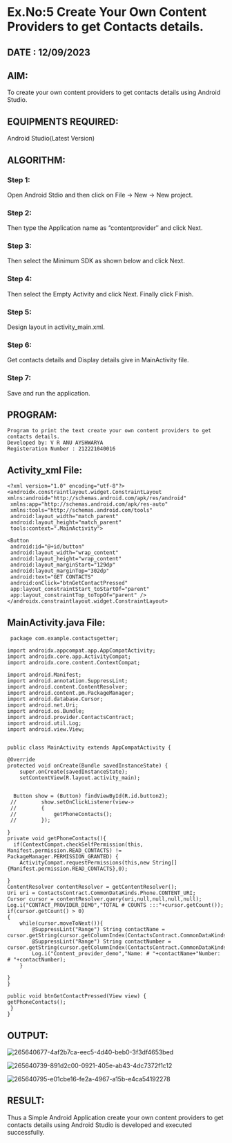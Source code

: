 # Ex.No:5 Create Your Own Content Providers to get Contacts details.

## DATE : 12/09/2023

## AIM:
To create your own content providers to get contacts details using Android Studio.

## EQUIPMENTS REQUIRED:
Android Studio(Latest Version)

## ALGORITHM:

### Step 1:
Open Android Stdio and then click on File -> New -> New project.

### Step 2:
Then type the Application name as “contentprovider″ and click Next.

### Step 3: 
Then select the Minimum SDK as shown below and click Next.

### Step 4:
Then select the Empty Activity and click Next. Finally click Finish.

### Step 5: 
Design layout in activity_main.xml.

### Step 6:
Get contacts details and Display details give in MainActivity file.

### Step 7:
Save and run the application.

## PROGRAM:
```
Program to print the text create your own content providers to get contacts details.
Developed by: V R ANU AYSHWARYA
Registeration Number : 212221040016
```
## Activity_xml File:
```
<?xml version="1.0" encoding="utf-8"?>
<androidx.constraintlayout.widget.ConstraintLayout             xmlns:android="http://schemas.android.com/apk/res/android"
 xmlns:app="http://schemas.android.com/apk/res-auto"
 xmlns:tools="http://schemas.android.com/tools"
 android:layout_width="match_parent"
 android:layout_height="match_parent"
 tools:context=".MainActivity">

<Button
 android:id="@+id/button"
 android:layout_width="wrap_content"
 android:layout_height="wrap_content"
 android:layout_marginStart="129dp"
 android:layout_marginTop="302dp"
 android:text="GET CONTACTS"
 android:onClick="btnGetContactPressed"
 app:layout_constraintStart_toStartOf="parent"
 app:layout_constraintTop_toTopOf="parent" />
</androidx.constraintlayout.widget.ConstraintLayout>
```
## MainActivity.java File:
```
 package com.example.contactsgetter;

import androidx.appcompat.app.AppCompatActivity;
import androidx.core.app.ActivityCompat;
import androidx.core.content.ContextCompat;

import android.Manifest;
import android.annotation.SuppressLint;
import android.content.ContentResolver;
import android.content.pm.PackageManager;
import android.database.Cursor;
import android.net.Uri;
import android.os.Bundle;
import android.provider.ContactsContract;
import android.util.Log;
import android.view.View;


public class MainActivity extends AppCompatActivity {

@Override
protected void onCreate(Bundle savedInstanceState) {
    super.onCreate(savedInstanceState);
    setContentView(R.layout.activity_main);


  Button show = (Button) findViewById(R.id.button2);
 //        show.setOnClickListener(view->
 //        {
 //            getPhoneContacts();
 //        });

}
private void getPhoneContacts(){
  if(ContextCompat.checkSelfPermission(this, Manifest.permission.READ_CONTACTS) != PackageManager.PERMISSION_GRANTED) {
    ActivityCompat.requestPermissions(this,new String[] {Manifest.permission.READ_CONTACTS},0);

}
ContentResolver contentResolver = getContentResolver();
Uri uri = ContactsContract.CommonDataKinds.Phone.CONTENT_URI;
Cursor cursor = contentResolver.query(uri,null,null,null,null);
Log.i("CONTACT_PROVIDER_DEMO","TOTAL # COUNTS :::"+cursor.getCount());
if(cursor.getCount() > 0)
{
    while(cursor.moveToNext()){
        @SuppressLint("Range") String contactName = cursor.getString(cursor.getColumnIndex(ContactsContract.CommonDataKinds.Phone.DISPLAY_NAME));
        @SuppressLint("Range") String contactNumber = cursor.getString(cursor.getColumnIndex(ContactsContract.CommonDataKinds.Phone.NUMBER));
        Log.i("Content_provider_demo","Name: # "+contactName+"Number: # "+contactNumber);
    }

}
}

public void btnGetContactPressed(View view) {
getPhoneContacts();
 }
}
```
## OUTPUT:
![265640677-4af2b7ca-eec5-4d40-beb0-3f3df4653bed](https://github.com/Anuayshh/Expt5/assets/127651217/0de72cda-429e-4307-a089-0759c0308267)

![265640739-891d2c00-0921-405e-ab43-4dc7372f1c12](https://github.com/Anuayshh/Expt5/assets/127651217/db697068-08c5-48b0-92d6-02fe1d715e49)

![265640795-e01cbe16-fe2a-4967-a15b-e4ca54192278](https://github.com/Anuayshh/Expt5/assets/127651217/b2e73a30-8a9b-4a99-8eb3-d5b6cce0df82)

## RESULT:
Thus a Simple Android Application create your own content providers to get contacts details using Android Studio is developed and executed successfully.
